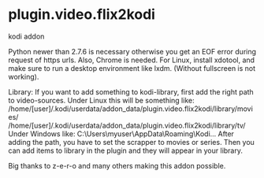 # plugin.video.flix2kodi
kodi addon

Python newer than 2.7.6 is necessary otherwise you get an EOF error during request of https urls.
Also, Chrome is needed.
For Linux, install xdotool, and make sure to run a desktop environment like lxdm. (Without fullscreen is not working).

Library:
If you want to add something to kodi-library, first add the right path to video-sources.
Under Linux this will be something like:
/home/[user]/.kodi/userdata/addon_data/plugin.video.flix2kodi/library/movies/
/home/[user]/.kodi/userdata/addon_data/plugin.video.flix2kodi/library/tv/
Under Windows like: C:\Users\myuser\AppData\Roaming\Kodi\...
After adding the path, you have to set the scrapper to movies or series.
Then you can add items to library in the plugin and they will appear in your library.

Big thanks to z-e-r-o and many others making this addon possible.